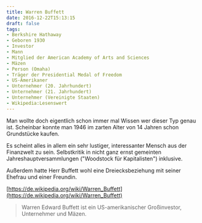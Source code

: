 ```yaml
---
title: Warren Buffett
date: 2016-12-22T15:13:15
draft: false
tags:
- Berkshire Hathaway
- Geboren 1930
- Investor
- Mann
- Mitglied der American Academy of Arts and Sciences
- Mäzen
- Person (Omaha)
- Träger der Presidential Medal of Freedom
- US-Amerikaner
- Unternehmer (20. Jahrhundert)
- Unternehmer (21. Jahrhundert)
- Unternehmer (Vereinigte Staaten)
- Wikipedia:Lesenswert
---
```


Man wollte doch eigentlich schon immer mal Wissen wer dieser Typ genau ist.
Scheinbar konnte man 1946 im zarten Alter von 14 Jahren schon Grundstücke
kaufen.

Es scheint alles in allem ein sehr lustiger, interessanter Mensch aus der
Finanzwelt zu sein. Selbstkritik in nicht ganz ernst gemeinten
Jahreshauptversammlungen ("Woodstock für Kapitalisten") inklusive.

Außerdem hatte Herr Buffett wohl eine Dreiecksbeziehung mit seiner Ehefrau
und einer Freundin.

[https://de.wikipedia.org/wiki/Warren_Buffett](https://de.wikipedia.org/wiki/Warren_Buffett)

> Warren Edward Buffett ist ein US-amerikanischer Großinvestor, Unternehmer
> und Mäzen.
